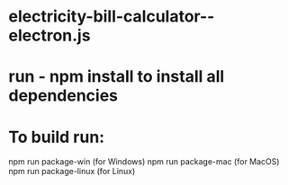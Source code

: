 # electricity-bill-calculator--electron.js

# run - npm install to install all dependencies

# To build run:

npm run package-win (for Windows)
npm run package-mac (for MacOS)
npm run package-linux (for Linux)
